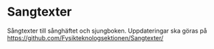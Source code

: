 # Sangtexter
Sångtexter till sånghäftet och sjungboken.
Uppdateringar ska göras på https://github.com/Fysikteknologsektionen/Sangtexter/
